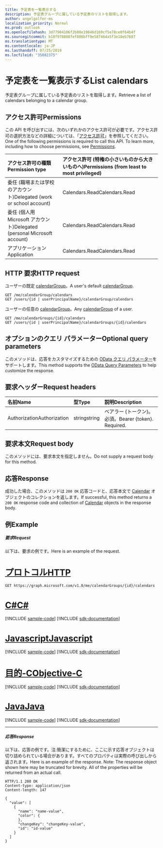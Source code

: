 ```yaml
---
title: 予定表を一覧表示する
description: 予定表グループに属している予定表のリストを取得します。
author: angelgolfer-ms
localization_priority: Normal
ms.prod: outlook
ms.openlocfilehash: 3d77904106f2b88e19846d169cf5e78ce0f64b4f
ms.sourcegitcommit: b18f978808fef800bff9e587464a5f3e18eb7687
ms.translationtype: MT
ms.contentlocale: ja-JP
ms.lasthandoff: 07/25/2019
ms.locfileid: "35882375"
---
```

# <a name="list-calendars"></a><span data-ttu-id="f19f9-103">予定表を一覧表示する</span><span class="sxs-lookup"><span data-stu-id="f19f9-103">List calendars</span></span>

<span data-ttu-id="f19f9-104">予定表グループに属している予定表のリストを取得します。</span><span class="sxs-lookup"><span data-stu-id="f19f9-104">Retrieve a list of calendars belonging to a calendar group.</span></span>

## <a name="permissions"></a><span data-ttu-id="f19f9-105">アクセス許可</span><span class="sxs-lookup"><span data-stu-id="f19f9-105">Permissions</span></span>

<span data-ttu-id="f19f9-p101">この API を呼び出すには、次のいずれかのアクセス許可が必要です。アクセス許可の選択方法などの詳細については、「[アクセス許可](/graph/permissions-reference)」を参照してください。</span><span class="sxs-lookup"><span data-stu-id="f19f9-p101">One of the following permissions is required to call this API. To learn more, including how to choose permissions, see [Permissions](/graph/permissions-reference).</span></span>

| <span data-ttu-id="f19f9-108">アクセス許可の種類</span><span class="sxs-lookup"><span data-stu-id="f19f9-108">Permission type</span></span>                        | <span data-ttu-id="f19f9-109">アクセス許可 (特権の小さいものから大きいものへ)</span><span class="sxs-lookup"><span data-stu-id="f19f9-109">Permissions (from least to most privileged)</span></span> |
| :------------------------------------- | :------------------------------------------ |
| <span data-ttu-id="f19f9-110">委任 (職場または学校のアカウント)</span><span class="sxs-lookup"><span data-stu-id="f19f9-110">Delegated (work or school account)</span></span>     | <span data-ttu-id="f19f9-111">Calendars.Read</span><span class="sxs-lookup"><span data-stu-id="f19f9-111">Calendars.Read</span></span>                              |
| <span data-ttu-id="f19f9-112">委任 (個人用 Microsoft アカウント)</span><span class="sxs-lookup"><span data-stu-id="f19f9-112">Delegated (personal Microsoft account)</span></span> | <span data-ttu-id="f19f9-113">Calendars.Read</span><span class="sxs-lookup"><span data-stu-id="f19f9-113">Calendars.Read</span></span>                              |
| <span data-ttu-id="f19f9-114">アプリケーション</span><span class="sxs-lookup"><span data-stu-id="f19f9-114">Application</span></span>                            | <span data-ttu-id="f19f9-115">Calendars.Read</span><span class="sxs-lookup"><span data-stu-id="f19f9-115">Calendars.Read</span></span>                              |

## <a name="http-request"></a><span data-ttu-id="f19f9-116">HTTP 要求</span><span class="sxs-lookup"><span data-stu-id="f19f9-116">HTTP request</span></span>

<!-- { "blockType": "ignored" } -->

<span data-ttu-id="f19f9-117">ユーザーの既定 [calendarGroup](../resources/calendargroup.md)。</span><span class="sxs-lookup"><span data-stu-id="f19f9-117">A user's default [calendarGroup](../resources/calendargroup.md).</span></span>

```http
GET /me/calendarGroup/calendars
GET /users/{id | userPrincipalName}/calendarGroup/calendars
```

<span data-ttu-id="f19f9-118">ユーザーの任意の [calendarGroup](../resources/calendargroup.md)。</span><span class="sxs-lookup"><span data-stu-id="f19f9-118">Any [calendarGroup](../resources/calendargroup.md) of a user.</span></span>

```http
GET /me/calendarGroups/{id}/calendars
GET /users/{id | userPrincipalName}/calendarGroups/{id}/calendars
```

## <a name="optional-query-parameters"></a><span data-ttu-id="f19f9-119">オプションのクエリ パラメーター</span><span class="sxs-lookup"><span data-stu-id="f19f9-119">Optional query parameters</span></span>

<span data-ttu-id="f19f9-120">このメソッドは、応答をカスタマイズするための [OData クエリ パラメーター](https://developer.microsoft.com/graph/docs/concepts/query_parameters)をサポートします。</span><span class="sxs-lookup"><span data-stu-id="f19f9-120">This method supports the [OData Query Parameters](https://developer.microsoft.com/graph/docs/concepts/query_parameters) to help customize the response.</span></span>

## <a name="request-headers"></a><span data-ttu-id="f19f9-121">要求ヘッダー</span><span class="sxs-lookup"><span data-stu-id="f19f9-121">Request headers</span></span>

| <span data-ttu-id="f19f9-122">名前</span><span class="sxs-lookup"><span data-stu-id="f19f9-122">Name</span></span>          | <span data-ttu-id="f19f9-123">型</span><span class="sxs-lookup"><span data-stu-id="f19f9-123">Type</span></span>   | <span data-ttu-id="f19f9-124">説明</span><span class="sxs-lookup"><span data-stu-id="f19f9-124">Description</span></span>               |
| :------------ | :----- | :------------------------ |
| <span data-ttu-id="f19f9-125">Authorization</span><span class="sxs-lookup"><span data-stu-id="f19f9-125">Authorization</span></span> | <span data-ttu-id="f19f9-126">string</span><span class="sxs-lookup"><span data-stu-id="f19f9-126">string</span></span> | <span data-ttu-id="f19f9-p102">ベアラー {トークン}。必須。</span><span class="sxs-lookup"><span data-stu-id="f19f9-p102">Bearer {token}. Required.</span></span> |

## <a name="request-body"></a><span data-ttu-id="f19f9-129">要求本文</span><span class="sxs-lookup"><span data-stu-id="f19f9-129">Request body</span></span>

<span data-ttu-id="f19f9-130">このメソッドには、要求本文を指定しません。</span><span class="sxs-lookup"><span data-stu-id="f19f9-130">Do not supply a request body for this method.</span></span>

## <a name="response"></a><span data-ttu-id="f19f9-131">応答</span><span class="sxs-lookup"><span data-stu-id="f19f9-131">Response</span></span>

<span data-ttu-id="f19f9-132">成功した場合、このメソッドは `200 OK` 応答コードと、応答本文で [Calendar](../resources/calendar.md) オブジェクトのコレクションを返します。</span><span class="sxs-lookup"><span data-stu-id="f19f9-132">If successful, this method returns a `200 OK` response code and collection of [Calendar](../resources/calendar.md) objects in the response body.</span></span>

## <a name="example"></a><span data-ttu-id="f19f9-133">例</span><span class="sxs-lookup"><span data-stu-id="f19f9-133">Example</span></span>

##### <a name="request"></a><span data-ttu-id="f19f9-134">要求</span><span class="sxs-lookup"><span data-stu-id="f19f9-134">Request</span></span>

<span data-ttu-id="f19f9-135">以下は、要求の例です。</span><span class="sxs-lookup"><span data-stu-id="f19f9-135">Here is an example of the request.</span></span>


# <a name="httptabhttp"></a>[<span data-ttu-id="f19f9-136">プロトコル</span><span class="sxs-lookup"><span data-stu-id="f19f9-136">HTTP</span></span>](#tab/http)
<!-- {
  "blockType": "request",
  "name": "calendargroup_get_calendars"
}-->

```http
GET https://graph.microsoft.com/v1.0/me/calendarGroups/{id}/calendars
```
# <a name="ctabcsharp"></a>[<span data-ttu-id="f19f9-137">C#</span><span class="sxs-lookup"><span data-stu-id="f19f9-137">C#</span></span>](#tab/csharp)
[!INCLUDE [sample-code](../includes/snippets/csharp/calendargroup-get-calendars-csharp-snippets.md)]
[!INCLUDE [sdk-documentation](../includes/snippets/snippets-sdk-documentation-link.md)]

# <a name="javascripttabjavascript"></a>[<span data-ttu-id="f19f9-138">Javascript</span><span class="sxs-lookup"><span data-stu-id="f19f9-138">Javascript</span></span>](#tab/javascript)
[!INCLUDE [sample-code](../includes/snippets/javascript/calendargroup-get-calendars-javascript-snippets.md)]
[!INCLUDE [sdk-documentation](../includes/snippets/snippets-sdk-documentation-link.md)]

# <a name="objective-ctabobjc"></a>[<span data-ttu-id="f19f9-139">目的-C</span><span class="sxs-lookup"><span data-stu-id="f19f9-139">Objective-C</span></span>](#tab/objc)
[!INCLUDE [sample-code](../includes/snippets/objc/calendargroup-get-calendars-objc-snippets.md)]
[!INCLUDE [sdk-documentation](../includes/snippets/snippets-sdk-documentation-link.md)]

# <a name="javatabjava"></a>[<span data-ttu-id="f19f9-140">Java</span><span class="sxs-lookup"><span data-stu-id="f19f9-140">Java</span></span>](#tab/java)
[!INCLUDE [sample-code](../includes/snippets/java/calendargroup-get-calendars-java-snippets.md)]
[!INCLUDE [sdk-documentation](../includes/snippets/snippets-sdk-documentation-link.md)]

---


##### <a name="response"></a><span data-ttu-id="f19f9-141">応答</span><span class="sxs-lookup"><span data-stu-id="f19f9-141">Response</span></span>

<span data-ttu-id="f19f9-p103">以下は、応答の例です。注:簡潔にするために、ここに示す応答オブジェクトは切り詰められている場合があります。すべてのプロパティは実際の呼び出しから返されます。</span><span class="sxs-lookup"><span data-stu-id="f19f9-p103">Here is an example of the response. Note: The response object shown here may be truncated for brevity. All of the properties will be returned from an actual call.</span></span>

<!-- {
  "blockType": "response",
  "truncated": true,
  "@odata.type": "microsoft.graph.calendar",
  "isCollection": true
} -->

```http
HTTP/1.1 200 OK
Content-type: application/json
Content-length: 147

{
  "value": [
    {
      "name": "name-value",
      "color": {
      },
      "changeKey": "changeKey-value",
      "id": "id-value"
    }
  ]
}
```

<!-- uuid: 8fcb5dbc-d5aa-4681-8e31-b001d5168d79
2015-10-25 14:57:30 UTC -->

<!-- {
  "type": "#page.annotation",
  "description": "List calendars",
  "keywords": "",
  "section": "documentation",
  "tocPath": "",
  "suppressions": [
  ]
}-->
